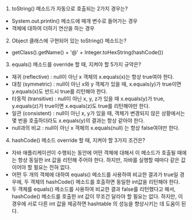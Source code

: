 1. toString() 메소드가 자동으로 호출되는 2가지 경우는?
- System.out.println() 메소드에 매개 변수로 들어가는 경우
- 객체에 대하여 더하기 연산을 하는 경우

2. Object 클래스에 구현되어 있는 toString() 메소드는?
- getClass().getName() + '@' + Integer.toHexString(hashCode())

3. equals() 메소드를 override 할 때, 지켜야 할 5가지 규약은?
- 재귀 (reflective) : null이 아닌 x 객체의 x.equals(x)는 항상 true여야 한다.
- 대칭 (symmetric) : null이 아닌 x와 y 객체가 있을 때, x.equals(y)가 true이면 y.equals(x)도 반드시 true를 리턴해야 한다.
- 타동적 (transitive) : null이 아닌 x, y, z가 있을 때 x.equals(y)가 true, y.equals(z)가 true이면 x.equals(z)도 true를 리턴해야만 한다.
- 일관 (consistent) : null이 아닌 x, y가 있을 때, 객체가 변경되지 않은 상황에서는 몇 번을 호출하더라도 x.equals(y)의 결과는 항상 같아야 한다.
- null과의 비교 : null이 아닌 x 객체의 x.equals(null) 는 항상 false여야만 한다.

4. hashCode() 메소드 override 할 때, 지켜야 할 3가지 조건은?
- 자바 애플리케이션이 수행되는 동안에 어떤 객체에 대해서 이 메소드가 호출될 때에는 항상 동일한 int 값을 리턴해 주어야 한다. 하지만, 자바를 실행할 때마다
같은 값이어야 할 필요는 전혀 없다.
- 어떤 두 개의 객체에 대하여 equals() 메소드를 사용하여 비교한 결과가 true일 경우에, 두 객체의 hashCode() 메소드를 호출하면 동일한 int값을 리턴해야
한다.
- 두 객체를 equals() 메소드를 사용하여 비교한 결과 false를 리턴했다고 해서, hashCode() 메소드를 호출한 int 값이 무조건 달라야 할 필요는 없다.
하지만, 이 경우에 서로 다른 int 값을 제공하면 hashtable 의 성능을 향상시키는 데 도움이 된다.
